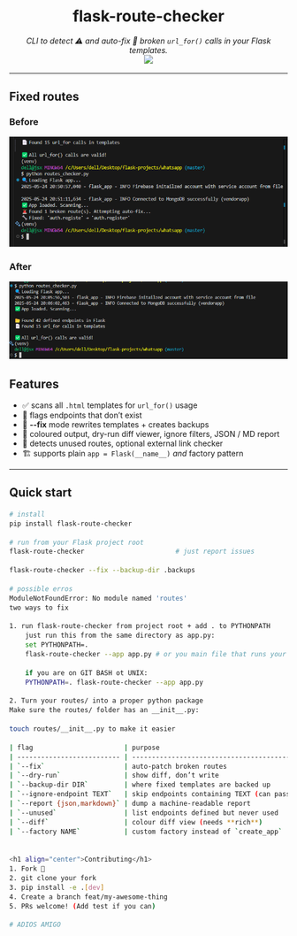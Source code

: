 <h1 align="center">flask-route-checker</h1>
<p align="center">
  <em>CLI to detect ⚠️ and auto-fix 🔧 broken <code>url_for()</code> calls in your Flask templates.</em><br>
  <a href="https://pypi.org/project/flask-route-checker/"><img src="https://badge.fury.io/py/flask-route-checker.svg" /></a>
</p>

---


## Fixed routes
<h3>Before</h3>
<img src="https://raw.githubusercontent.com/sidiq20/flask-routes-checker/master/docs/fix.png" width="600" />

<h3>After</h3>
<img src="https://raw.githubusercontent.com/sidiq20/flask-routes-checker/master/docs/fixed.png" width="600" />



## Features

* ✅ scans all `.html` templates for `url_for()` usage  
* 🚨 flags endpoints that don’t exist  
* 🔧 **--fix** mode rewrites templates + creates backups  
* 🎨 coloured output, dry-run diff viewer, ignore filters, JSON / MD report  
* 🧹 detects unused routes, optional external link checker  
* 🏗️ supports plain `app = Flask(__name__)` *and* factory pattern

---
## Quick start



```bash
# install
pip install flask-route-checker

# run from your Flask project root
flask-route-checker                       # just report issues

flask-route-checker --fix --backup-dir .backups

# possible erros 
ModuleNotFoundError: No module named 'routes'
two ways to fix 

1. run flask-route-checker from project root + add . to PYTHONPATH
    just run this from the same directory as app.py:
    set PYTHONPATH=.
    flask-route-checker --app app.py # or you main file that runs your flask app 

    if you are on GIT BASH ot UNIX:
    PYTHONPATH=. flask-route-checker --app app.py

2. Turn your routes/ into a proper python package
Make sure the routes/ folder has an __init__.py:

touch routes/__init__.py to make it easier 

| flag                       | purpose                                            |
| -------------------------- | -------------------------------------------------- |
| `--fix`                    | auto-patch broken routes                           |
| `--dry-run`                | show diff, don’t write                             |
| `--backup-dir DIR`         | where fixed templates are backed up                |
| `--ignore-endpoint TEXT`   | skip endpoints containing TEXT (can pass multiple) |
| `--report {json,markdown}` | dump a machine-readable report                     |
| `--unused`                 | list endpoints defined but never used              |
| `--diff`                   | colour diff view (needs **rich**)                  |
| `--factory NAME`           | custom factory instead of `create_app`             |


<h1 align="center">Contributing</h1>
1. Fork 🚀
2. git clone your fork 
3. pip install -e .[dev]
4. Create a branch feat/my-awesome-thing
5. PRs welcome! (Add test if you can)

# ADIOS AMIGO